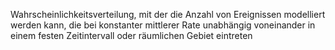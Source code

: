  Wahrscheinlichkeitsverteilung, mit der die Anzahl von Ereignissen modelliert werden kann, die bei konstanter mittlerer Rate unabhängig voneinander in einem festen Zeitintervall oder räumlichen Gebiet eintreten